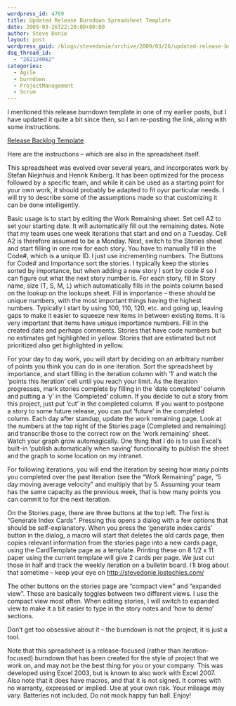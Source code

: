 ```yaml
---
wordpress_id: 4769
title: Updated Release Burndown Spreadsheet Template
date: 2009-03-26T22:20:00+00:00
author: Steve Donie
layout: post
wordpress_guid: /blogs/stevedonie/archive/2009/03/26/updated-release-burndown-spreadsheet-template.aspx
dsq_thread_id:
  - "262124062"
categories:
  - Agile
  - burndown
  - ProjectManagement
  - Scrum
---
```

I mentioned this release burndown template in one of my earlier posts, but I have updated it quite a bit since then, so I am re-posting the link, along with some instructions.

[Release Backlog Template](http://clayvessel.org/clayvessel/wp-content/uploads/2011/05/Release-Backlog-Template.zip)

Here are the instructions &#8211; which are also in the spreadsheet itself.

This spreadsheet was evolved over several years, and incorporates work by Stefan Niejnhuis and Henrik Kniberg. It has been optimized for the process followed by a specific team, and while it can be used as a starting point for your own work, it should probably be adapted to fit oyur particular needs. I will try to describe some of the assumptions made so that customizing it can be done intelligently.

Basic usage is to start by editing the Work Remaining sheet. Set cell A2 to set your starting date. It will automatically fill out the remaining dates. Note that my team uses one week iterations that start and end on a Tuesday. Cell A2 is therefore assumed to be a Monday. Next, switch to the Stories sheet and start filling in one row for each story. You have to manually fill in the Code#, which is a unique ID. I just use incrementing numbers. The Buttons for Code# and Importance sort the stories. I typically keep the stories sorted by importance, but when adding a new story I sort by code # so I can figure out what the next story number is. For each story, fill in Story name, size (T, S, M, L) which automatically fills in the points column based on the lookup on the lookups sheet. Fill in importance &#8211; these should be unique numbers, with the most important things having the highest numbers. Typically I start by using 100, 110, 120, etc. and going up, leaving gaps to make it easier to squeeze new items in between existing items. It is very important that items have unique importance numbers. Fill in the created date and perhaps comments. Stories that have code numbers but no estimates get highlighted in yellow. Stories that are estimated but not prioritized also get highlighted in yellow.

For your day to day work, you will start by deciding on an arbitrary number of points you think you can do in one iteration. Sort the spreadsheet by importance, and start filling in the iteration column with &#8216;1&#8217; and watch the &#8216;points this iteration&#8217; cell until you reach your limit. As the iteration progresses, mark stories complete by filling in the &#8216;date completed&#8217; column and putting a &#8216;y&#8217; in the &#8216;Completed&#8217; column. If you decide to cut a story from this project, just put &#8216;cut&#8217; in the completed column. If you want to postpone a story to some future release, you can put &#8216;future&#8217; in the completed column. Each day after standup, update the work remaining page. Look at the numbers at the top right of the Stories page (Completed and remaining) and transcribe those to the correct row on the &#8216;work remaining&#8217; sheet. Watch your graph grow automagically. One thing that I do is to use Excel&#8217;s built-in &#8216;publish automatically when saving&#8217; functionality to publish the sheet and the graph to some location on my intranet.

For following iterations, you will end the iteration by seeing how many points you completed over the past iteration (see the &#8220;Work Remaining&#8221; page, &#8220;5 day moving average velocity&#8221; and multiply that by 5. Assuming your team has the same capacity as the previous week, that is how many points you can commit to for the next iteration.

On the Stories page, there are three buttons at the top left. The first is &#8220;Generate Index Cards&#8221;. Pressing this opens a dialog with a few options that should be self-explanatory. When you press the &#8216;generate index cards&#8217; button in the dialog, a macro will start that deletes the old cards page, then copies relevant information from the stories page into a new cards page, using the CardTemplate page as a template. Printing these on 8 1/2 x 11 paper using the current template will give 2 cards per page. We just cut those in half and track the weekly iteration on a bulletin board. I&#8217;ll blog about that sometime &#8211; keep your eye on http://stevedonie.lostechies.com/

The other buttons on the stories page are &#8220;compact view&#8221; and &#8220;expanded view&#8221;. These are basically toggles between two different views. I use the compact view most often. When editing stories, I will switch to expanded view to make it a bit easier to type in the story notes and &#8216;how to demo&#8217; sections.

Don&#8217;t get too obsessive about it &#8211; the burndown is not the project, it is just a tool.

Note that this spreadsheet is a release-focused (rather than iteration-focused) burndown that has been created for the style of project that we work on, and may not be the best thing for you or your company. This was developed using Excel 2003, but is known to also work with Excel 2007. Also note that it does have macros, and that it is not signed. It comes with no warranty, expressed or implied. Use at your own risk. Your mileage may vary. Batteries not included. Do not mock happy fun ball. Enjoy!